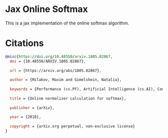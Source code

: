 Jax Online Softmax
==================

This is a jax implementation of the online softmax algorithm.

# Citations
```bibtex
@misc{https://doi.org/10.48550/arxiv.1805.02867,
  doi = {10.48550/ARXIV.1805.02867},
  
  url = {https://arxiv.org/abs/1805.02867},
  
  author = {Milakov, Maxim and Gimelshein, Natalia},
  
  keywords = {Performance (cs.PF), Artificial Intelligence (cs.AI), Computation and Language (cs.CL), FOS: Computer and information sciences, FOS: Computer and information sciences},
  
  title = {Online normalizer calculation for softmax},
  
  publisher = {arXiv},
  
  year = {2018},
  
  copyright = {arXiv.org perpetual, non-exclusive license}
}
```
